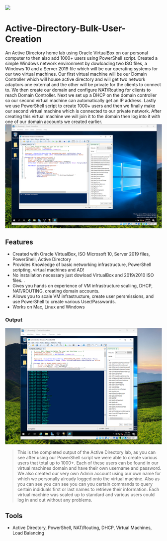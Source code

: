 ![](https://www.baeldung.com/wp-content/uploads/sites/4/2023/04/Password-Cracking.png)

# Active-Directory-Bulk-User-Creation

An Active Directory home lab using Oracle VirtualBox on our personal computer to then also add 1000+ users using PowerShell script. Created a simple Windows network environment by dowloading two ISO files, a Windows 10 and a Server 2019 file which will be our operating systems for our two virtual machines. Our first virtual machine will be our Domain Controller which will house active directory and will get two network adaptors one external and the other will be private for the clients to connect to. We then create our domain and configure NAT/Routing for clients to reach Domain Controller. Next we set up a DHCP on the domain controller so our second virtual machine can automatically get an IP address. Lastly we use PowerShell script to create 1000+ users and then we finally make our second virtual machine which is connected to our private network. After creating this virtual machine we will join it to the domain then log into it with one of our domain accounts we created earlier.
![](https://github.com/Dsuleodu1/Active-Directory-Bulk-User-Creation/blob/main/Screenshot%202025-06-11%20160954.png)

## Features

- Created with Oracle VirtualBox, ISO Microsoft 10, Server 2019 files, PowerShell, Active Directory
- Provides Knowledge of basic networking infrastructure, PowerShell scripting, virtual machines and AD!
- No installation necessary just dowload VirtualBox and 2019/2010 ISO files. ![]().
- Gives you hands on experience of VM infrastructure scaliing, DHCP, NAT/ROUTING, creating domain accounts.
- Allows you to scale VM infrastructure, create user persmissions, and use PowerShell to create various       User/Passwords.
- Works on Mac, Linux and Windows

### Output

![](https://github.com/Dsuleodu1/Active-Directory-Bulk-User-Creation/blob/main/Screenshot%202025-06-11%20162543.png)

> This is the completed output of the Active Directory lab, as you can see after using our PowerShell script we were able to create various users that total up to 1000+. Each of these users can be found in our virtual machines domain and have their own username and password. We also created our very own Admin account using our own name for which we personally already logged onto the virtual machine. Also as you can see you can see you can you certain commands to query certain indiduals first or last names to retrieve their information. Each virtual machine was scaled up to standard and various users could log in and out without any problems. 

## Tools
- Active Directory, PowerShell, NAT/Routing, DHCP, Virtual Machines, Load Balancing
